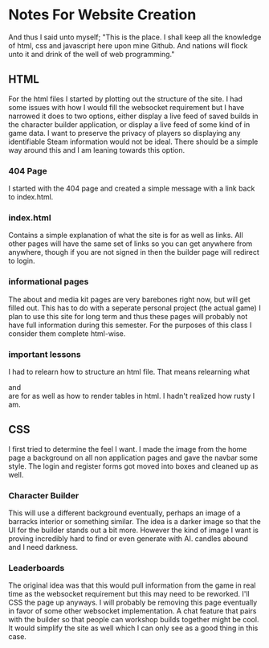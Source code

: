 # Notes For Website Creation
And thus I said unto myself; "This is the place. I shall keep all the knowledge of html, css and javascript here upon mine Github. And nations will flock unto it and drink of the well of web programming."

## HTML
For the html files I started by plotting out the structure of the site. I had some issues with how I would fill the websocket requirement but I have narrowed it does to two options, either display a live feed of saved builds in the character builder application, or display a live feed of some kind of in game data. I want to preserve the privacy of players so displaying any identifiable Steam information would not be ideal. There should be a simple way around this and I am leaning towards this option.

### 404 Page
I started with the 404 page and created a simple message with a link back to index.html. 

### index.html
Contains a simple explanation of what the site is for as well as links. All other pages will have the same set of links so you can get anywhere from anywhere, though if you are not signed in then the builder page will redirect to login.

### informational pages
The about and media kit pages are very barebones right now, but will get filled out. This has to do with a seperate personal project (the actual game) I plan to use this site for long term and thus these pages will probably not have full information during this semester. For the purposes of this class I consider them complete html-wise.

### important lessons
I had to relearn how to structure an html file. That means relearning what <body> <nav> <main> and <footer> are for as well as how to render tables in html. I hadn't realized how rusty I am.

## CSS
I first tried to determine the feel I want. I made the image from the home page a background on all non application pages and gave the navbar some style. The login and register forms got moved into boxes and cleaned up as well.

### Character Builder
This will use a different background eventually, perhaps an image of a barracks interior or something similar. The idea is a darker image so that the UI for the builder stands out a bit more. However the kind of image I want is proving incredibly hard to find or even generate with AI. candles abound and I need darkness.

### Leaderboards
The original idea was that this would pull information from the game in real time as the websocket requirement but this may need to be reworked. I'll CSS the page up anyways.
I will probably be removing this page eventually in favor of some other websocket implementation. A chat feature that pairs with the builder so that people can workshop builds together might be cool. It would simplify the site as well which I can only see as a good thing in this case.